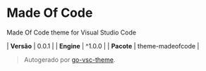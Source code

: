 # Made Of Code

Made Of Code theme for Visual Studio Code

| **Versão** | 0.0.1 |
| **Engine** | ^1.0.0 |
| **Pacote** | theme-madeofcode |

> Autogerado por [go-vsc-theme](https://github.com/natalbu/go-vsc-theme).
